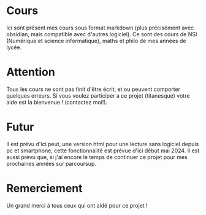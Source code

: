 # Cours
Ici sont présent mes cours sous format markdown (plus précisément avec obsidian, mais compatible avec d'autres logiciel). Ce sont des cours de NSI (Numérique et science informatique), maths et philo de mes années de lycée.

# Attention
Tous les cours ne sont pas finit d'être écrit, et ou peuvent comporter quelques erreurs. Si vous voulez participer a ce projet (titanesque) votre aide est la bienvenue ! (contactez moi!).
# Futur
Il est prévu d'ici peut, une version html pour une lecture sans logiciel depuis pc et smartphone, cette fonctionnalité est prévue d'ici début mai 2024.
Il est aussi prévu que, si j'ai encore le temps de continuer ce projet pour mes prochaines années sur parcoursup. 
# Remerciement
Un grand merci à tous ceux qui ont aidé pour ce projet !